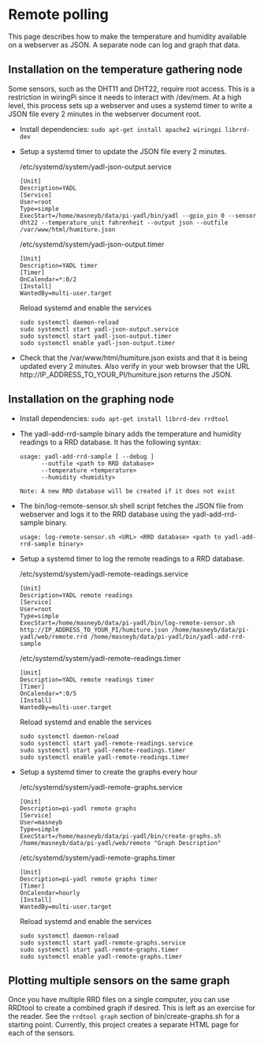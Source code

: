 # Remote polling

This page describes how to make the temperature and humidity available
on a webserver as JSON. A separate node can log and graph that data.


## Installation on the temperature gathering node

Some sensors, such as the DHT11 and DHT22, require root access. This
is a restriction in wiringPi since it needs to interact with /dev/mem.
At a high level, this process sets up a webserver and uses a systemd
timer to write a JSON file every 2 minutes in the webserver document
root.

* Install dependencies: `sudo apt-get install apache2 wiringpi librrd-dev`

* Setup a systemd timer to update the JSON file every 2 minutes.

  /etc/systemd/system/yadl-json-output.service

      [Unit]
      Description=YADL
      [Service]
      User=root
      Type=simple
      ExecStart=/home/masneyb/data/pi-yadl/bin/yadl --gpio_pin 0 --sensor dht22 --temperature_unit fahrenheit --output json --outfile /var/www/html/humiture.json

  /etc/systemd/system/yadl-json-output.timer

      [Unit]
      Description=YADL timer
      [Timer]
      OnCalendar=*:0/2
      [Install]
      WantedBy=multi-user.target

  Reload systemd and enable the services

      sudo systemctl daemon-reload
      sudo systemctl start yadl-json-output.service
      sudo systemctl start yadl-json-output.timer
      sudo systemctl enable yadl-json-output.timer

* Check that the /var/www/html/humiture.json exists and that it is being updated
  every 2 minutes. Also verify in your web browser that the URL
  http://IP_ADDRESS_TO_YOUR_PI/humiture.json returns the JSON.


## Installation on the graphing node

* Install dependencies: `sudo apt-get install librrd-dev rrdtool`

* The yadl-add-rrd-sample binary adds the temperature and humidity readings to a
  RRD database. It has the following syntax:

      usage: yadl-add-rrd-sample [ --debug ]
      		--outfile <path to RRD database>
      		--temperature <temperature>
      		--humidity <humidity>
      
      Note: A new RRD database will be created if it does not exist

* The bin/log-remote-sensor.sh shell script fetches the JSON file from
  webserver and logs it to the RRD database using the
  yadl-add-rrd-sample binary.

      usage: log-remote-sensor.sh <URL> <RRD database> <path to yadl-add-rrd-sample binary>

* Setup a systemd timer to log the remote readings to a RRD database.

  /etc/systemd/system/yadl-remote-readings.service

      [Unit]
      Description=YADL remote readings
      [Service]
      User=root
      Type=simple
      ExecStart=/home/masneyb/data/pi-yadl/bin/log-remote-sensor.sh http://IP_ADDRESS_TO_YOUR_PI/humiture.json /home/masneyb/data/pi-yadl/web/remote.rrd /home/masneyb/data/pi-yadl/bin/yadl-add-rrd-sample

  /etc/systemd/system/yadl-remote-readings.timer

      [Unit]
      Description=YADL remote readings timer
      [Timer]
      OnCalendar=*:0/5
      [Install]
      WantedBy=multi-user.target

  Reload systemd and enable the services

      sudo systemctl daemon-reload
      sudo systemctl start yadl-remote-readings.service
      sudo systemctl start yadl-remote-readings.timer
      sudo systemctl enable yadl-remote-readings.timer

* Setup a systemd timer to create the graphs every hour

  /etc/systemd/system/yadl-remote-graphs.service

      [Unit]
      Description=pi-yadl remote graphs
      [Service]
      User=masneyb
      Type=simple
      ExecStart=/home/masneyb/data/pi-yadl/bin/create-graphs.sh /home/masneyb/data/pi-yadl/web/remote "Graph Description"

  /etc/systemd/system/yadl-remote-graphs.timer

      [Unit]
      Description=pi-yadl remote graphs timer
      [Timer]
      OnCalendar=hourly
      [Install]
      WantedBy=multi-user.target

  Reload systemd and enable the services

      sudo systemctl daemon-reload
      sudo systemctl start yadl-remote-graphs.service
      sudo systemctl start yadl-remote-graphs.timer
      sudo systemctl enable yadl-remote-graphs.timer


## Plotting multiple sensors on the same graph

Once you have multiple RRD files on a single computer, you can use RRDtool to create
a combined graph if desired. This is left as an exercise for the reader. See the
`rrdtool graph` section of bin/create-graphs.sh for a starting point. Currently, this
project creates a separate HTML page for each of the sensors.

